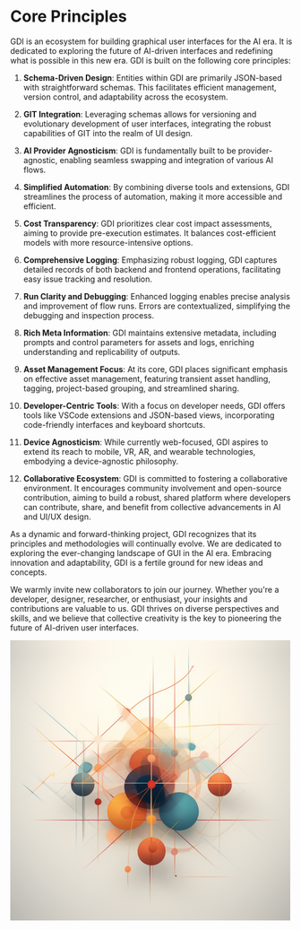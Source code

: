 # Core Principles

GDI is an ecosystem for building graphical user interfaces for the AI era. It is dedicated to exploring the future of AI-driven interfaces and redefining what is possible in this new era. GDI is built on the following core principles:

1. **Schema-Driven Design**: Entities within GDI are primarily JSON-based with straightforward schemas. This facilitates efficient management, version control, and adaptability across the ecosystem.

2. **GIT Integration**: Leveraging schemas allows for versioning and evolutionary development of user interfaces, integrating the robust capabilities of GIT into the realm of UI design.

3. **AI Provider Agnosticism**: GDI is fundamentally built to be provider-agnostic, enabling seamless swapping and integration of various AI flows.

4. **Simplified Automation**: By combining diverse tools and extensions, GDI streamlines the process of automation, making it more accessible and efficient.

5. **Cost Transparency**: GDI prioritizes clear cost impact assessments, aiming to provide pre-execution estimates. It balances cost-efficient models with more resource-intensive options.

6. **Comprehensive Logging**: Emphasizing robust logging, GDI captures detailed records of both backend and frontend operations, facilitating easy issue tracking and resolution.

7. **Run Clarity and Debugging**: Enhanced logging enables precise analysis and improvement of flow runs. Errors are contextualized, simplifying the debugging and inspection process.

8. **Rich Meta Information**: GDI maintains extensive metadata, including prompts and control parameters for assets and logs, enriching understanding and replicability of outputs.

9. **Asset Management Focus**: At its core, GDI places significant emphasis on effective asset management, featuring transient asset handling, tagging, project-based grouping, and streamlined sharing.

10. **Developer-Centric Tools**: With a focus on developer needs, GDI offers tools like VSCode extensions and JSON-based views, incorporating code-friendly interfaces and keyboard shortcuts.

11. **Device Agnosticism**: While currently web-focused, GDI aspires to extend its reach to mobile, VR, AR, and wearable technologies, embodying a device-agnostic philosophy.

12. **Collaborative Ecosystem**: GDI is committed to fostering a collaborative environment. It encourages community involvement and open-source contribution, aiming to build a robust, shared platform where developers can contribute, share, and benefit from collective advancements in AI and UI/UX design.

As a dynamic and forward-thinking project, GDI recognizes that its principles and methodologies will continually evolve. We are dedicated to exploring the ever-changing landscape of GUI in the AI era. Embracing innovation and adaptability, GDI is a fertile ground for new ideas and concepts.

We warmly invite new collaborators to join our journey. Whether you're a developer, designer, researcher, or enthusiast, your insights and contributions are valuable to us. GDI thrives on diverse perspectives and skills, and we believe that collective creativity is the key to pioneering the future of AI-driven user interfaces.

<img src="https://raw.githubusercontent.com/dht/gdi-assets/main/docs/10.png" width="500"/>
